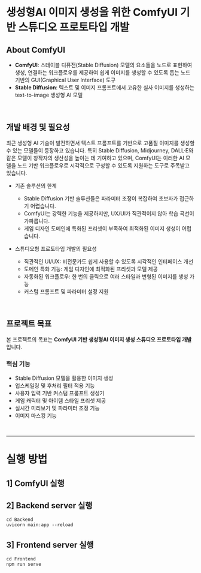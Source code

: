 # 생성형AI 이미지 생성을 위한 ComfyUI 기반 스튜디오 프로토타입 개발

## About ComfyUI
- **ComfyUI**: 스테이블 디퓨전(Stable Diffusion) 모델의 요소들을 노드로 표현하여 생성, 연결하는 워크플로우를 제공하여 쉽게 이미지를 생성할 수 있도록 돕는 노드 기반의 GUI(Graphical User Interface) 도구
- **Stable Diffusion**: 텍스트 및 이미지 프롬프트에서 고유한 실사 이미지를 생성하는 text-to-image 생성형 AI 모델

<br/>

## 개발 배경 및 필요성
최근 생성형 AI 기술이 발전하면서 텍스트 프롬프트를 기반으로 고품질 이미지를 생성할 수 있는 모델들이 등장하고 있습니다. 특히 Stable Diffusion, Midjourney, DALL·E와 같은 모델이 창작자의 생산성을 높이는 데 기여하고 있으며, ComfyUI는 이러한 AI 모델을 노드 기반 워크플로우로 시각적으로 구성할 수 있도록 지원하는 도구로 주목받고 있습니다.

- 기존 솔루션의 한계  
  - Stable Diffusion 기반 솔루션들은 파라미터 조정이 복잡하여 초보자가 접근하기 어렵습니다.  
  - ComfyUI는 강력한 기능을 제공하지만, UX/UI가 직관적이지 않아 학습 곡선이 가파릅니다.  
  - 게임 디자인 도메인에 특화된 프리셋이 부족하여 최적화된 이미지 생성이 어렵습니다.

- 스튜디오형 프로토타입 개발의 필요성  
  - 직관적인 UI/UX: 비전문가도 쉽게 사용할 수 있도록 시각적인 인터페이스 개선  
  - 도메인 특화 기능: 게임 디자인에 최적화된 프리셋과 모델 제공  
  - 자동화된 워크플로우: 한 번의 클릭으로 여러 스타일과 변형된 이미지를 생성 가능  
  - 커스텀 프롬프트 및 파라미터 설정 지원

<br/>

## 프로젝트 목표
본 프로젝트의 목표는 **ComfyUI 기반 생성형AI 이미지 생성 스튜디오 프로토타입 개발**입니다.

### 핵심 기능
- Stable Diffusion 모델을 활용한 이미지 생성
- 업스케일링 및 후처리 필터 적용 기능
- 사용자 입력 기반 커스텀 프롬프트 생성기
- 게임 캐릭터 및 아이템 스타일 프리셋 제공
- 실시간 미리보기 및 파라미터 조정 기능
- 이미지 마스킹 기능

<br/>

---

# 실행 방법

## 1] ComfyUI 실행

## 2] Backend server 실행
```
cd Backend
uvicorn main:app --reload
```

## 3] Frontend server 실행
```
cd Frontend
npm run serve
```
